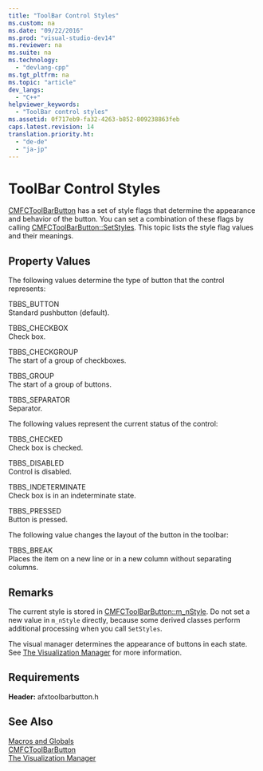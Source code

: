 ```yaml
---
title: "ToolBar Control Styles"
ms.custom: na
ms.date: "09/22/2016"
ms.prod: "visual-studio-dev14"
ms.reviewer: na
ms.suite: na
ms.technology: 
  - "devlang-cpp"
ms.tgt_pltfrm: na
ms.topic: "article"
dev_langs: 
  - "C++"
helpviewer_keywords: 
  - "ToolBar control styles"
ms.assetid: 0f717eb9-fa32-4263-b852-809238863feb
caps.latest.revision: 14
translation.priority.ht: 
  - "de-de"
  - "ja-jp"
---
```

# ToolBar Control Styles
[CMFCToolBarButton](../vs140/cmfctoolbarbutton-class.md) has a set of style flags that determine the appearance and behavior of the button. You can set a combination of these flags by calling [CMFCToolBarButton::SetStyles](../vs140/cmfctoolbarbutton--setstyle.md). This topic lists the style flag values and their meanings.  
  
## Property Values  
 The following values determine the type of button that the control represents:  
  
 TBBS_BUTTON  
 Standard pushbutton (default).  
  
 TBBS_CHECKBOX  
 Check box.  
  
 TBBS_CHECKGROUP  
 The start of a group of checkboxes.  
  
 TBBS_GROUP  
 The start of a group of buttons.  
  
 TBBS_SEPARATOR  
 Separator.  
  
 The following values represent the current status of the control:  
  
 TBBS_CHECKED  
 Check box is checked.  
  
 TBBS_DISABLED  
 Control is disabled.  
  
 TBBS_INDETERMINATE  
 Check box is in an indeterminate state.  
  
 TBBS_PRESSED  
 Button is pressed.  
  
 The following value changes the layout of the button in the toolbar:  
  
 TBBS_BREAK  
 Places the item on a new line or in a new column without separating columns.  
  
## Remarks  
 The current style is stored in [CMFCToolBarButton::m_nStyle](../vs140/cmfctoolbarbutton--m_nstyle.md). Do not set a new value in `m_nStyle` directly, because some derived classes perform additional processing when you call `SetStyles`.  
  
 The visual manager determines the appearance of buttons in each state. See [The Visualization Manager](../vs140/visualization-manager.md) for more information.  
  
## Requirements  
 **Header:** afxtoolbarbutton.h  
  
## See Also  
 [Macros and Globals](../vs140/mfc-macros-and-globals.md)   
 [CMFCToolBarButton](../vs140/cmfctoolbarbutton-class.md)   
 [The Visualization Manager](../vs140/visualization-manager.md)